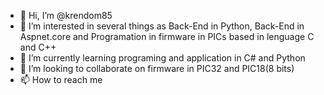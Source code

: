 - 👋 Hi, I’m @krendom85
- 👀 I’m interested in several things as Back-End in Python, Back-End in Aspnet.core and Programation in firmware in PICs based in lenguage C and C++
- 🌱 I’m currently learning programing and application in C# and Python
- 💞️ I’m looking to collaborate on firmware in PIC32 and PIC18(8 bits)
- 📫 How to reach me 

<!---
krendom85/krendom85 is a ✨ special ✨ repository because its `README.md` (this file) appears on your GitHub profile.
You can click the Preview link to take a look at your changes.
--->
